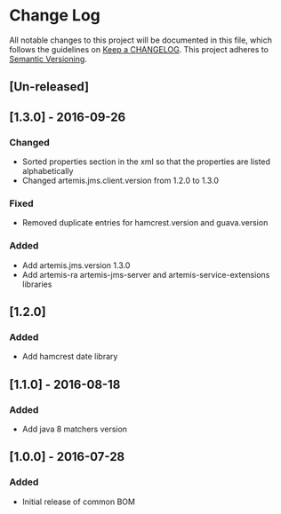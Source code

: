 # Change Log
All notable changes to this project will be documented in this file, which follows the guidelines
on [Keep a CHANGELOG](http://keepachangelog.com/). This project adheres to
[Semantic Versioning](http://semver.org/).

## [Un-released]

## [1.3.0] - 2016-09-26

### Changed
- Sorted properties section in the xml so that the properties are listed alphabetically
- Changed artemis.jms.client.version from 1.2.0 to 1.3.0

### Fixed
- Removed duplicate entries for hamcrest.version and guava.version

### Added
- Add artemis.jms.version 1.3.0
- Add artemis-ra artemis-jms-server and artemis-service-extensions libraries

## [1.2.0]

### Added

- Add hamcrest date library


## [1.1.0] - 2016-08-18

### Added

- Add java 8 matchers version


## [1.0.0] - 2016-07-28

### Added

- Initial release of common BOM
